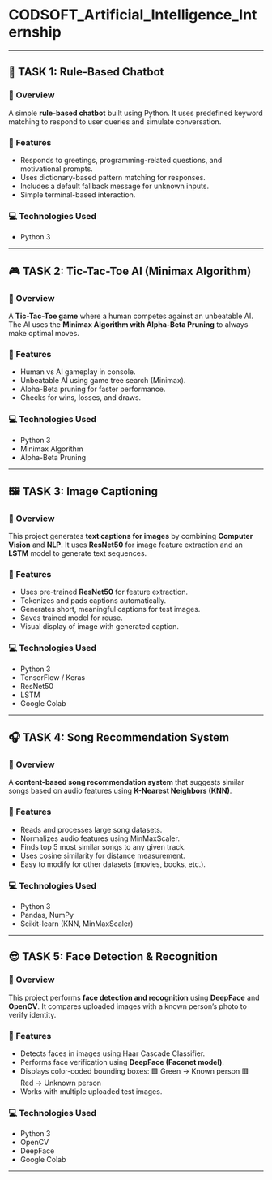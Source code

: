 # CODSOFT_Artificial_Intelligence_Internship
---

## 🧠 **TASK 1: Rule-Based Chatbot**

### 📘 Overview

A simple **rule-based chatbot** built using Python.
It uses predefined keyword matching to respond to user queries and simulate conversation.

### 🚀 Features

* Responds to greetings, programming-related questions, and motivational prompts.
* Uses dictionary-based pattern matching for responses.
* Includes a default fallback message for unknown inputs.
* Simple terminal-based interaction.

### 💻 Technologies Used

* Python 3

---


## 🎮 **TASK 2: Tic-Tac-Toe AI (Minimax Algorithm)**

### 📘 Overview

A **Tic-Tac-Toe game** where a human competes against an unbeatable AI.
The AI uses the **Minimax Algorithm with Alpha-Beta Pruning** to always make optimal moves.

### 🚀 Features

* Human vs AI gameplay in console.
* Unbeatable AI using game tree search (Minimax).
* Alpha-Beta pruning for faster performance.
* Checks for wins, losses, and draws.

### 💻 Technologies Used

* Python 3
* Minimax Algorithm
* Alpha-Beta Pruning

---


## 🖼️ **TASK 3: Image Captioning**

### 📘 Overview

This project generates **text captions for images** by combining **Computer Vision** and **NLP**.
It uses **ResNet50** for image feature extraction and an **LSTM** model to generate text sequences.

### 🚀 Features

* Uses pre-trained **ResNet50** for feature extraction.
* Tokenizes and pads captions automatically.
* Generates short, meaningful captions for test images.
* Saves trained model for reuse.
* Visual display of image with generated caption.

### 💻 Technologies Used

* Python 3
* TensorFlow / Keras
* ResNet50
* LSTM
* Google Colab

---

## 🎧 **TASK 4: Song Recommendation System**

### 📘 Overview

A **content-based song recommendation system** that suggests similar songs based on audio features using **K-Nearest Neighbors (KNN)**.

### 🚀 Features

* Reads and processes large song datasets.
* Normalizes audio features using MinMaxScaler.
* Finds top 5 most similar songs to any given track.
* Uses cosine similarity for distance measurement.
* Easy to modify for other datasets (movies, books, etc.).

### 💻 Technologies Used

* Python 3
* Pandas, NumPy
* Scikit-learn (KNN, MinMaxScaler)

---

## 😎 **TASK 5: Face Detection & Recognition**

### 📘 Overview

This project performs **face detection and recognition** using **DeepFace** and **OpenCV**.
It compares uploaded images with a known person’s photo to verify identity.

### 🚀 Features

* Detects faces in images using Haar Cascade Classifier.
* Performs face verification using **DeepFace (Facenet model)**.
* Displays color-coded bounding boxes:
  🟩 Green → Known person
  🟥 Red → Unknown person
* Works with multiple uploaded test images.

### 💻 Technologies Used

* Python 3
* OpenCV
* DeepFace
* Google Colab

---

